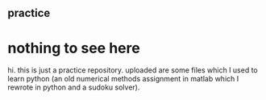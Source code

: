 ## practice
# nothing to see here
hi. this is just a practice repository. uploaded are some files which I used to learn python (an old numerical methods assignment in matlab which I rewrote in python and a sudoku solver).
